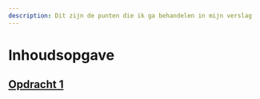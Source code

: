 ```yaml
---
description: Dit zijn de punten die ik ga behandelen in mijn verslag
---
```


# Inhoudsopgave

## [Opdracht 1](../opdracht-1-inleiding/untitled.md)

